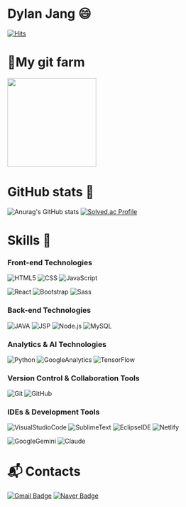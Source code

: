 <!--
**Romely126/Romely126** is a ✨ _special_ ✨ repository because its `README.md` (this file) appears on your GitHub profile.

Here are some ideas to get you started:

- 🔭 I’m currently working on ...
- 🌱 I’m currently learning ...
- 👯 I’m looking to collaborate on ...
- 🤔 I’m looking for help with ...
- 💬 Ask me about ...
- 📫 How to reach me: ...
- 😄 Pronouns: ...
- ⚡ Fun fact: ...
-->
# Dylan Jang 😄

[![Hits](https://myhits.vercel.app/api/hit/https%3A%2F%2Fgithub.com%2Fromely126?color=green&label=Visitors&size=small)](https://myhits.vercel.app)

# 🌱My git farm 
<a href="https://github.com/devxb/gitanimals">
<img
  src="https://render.gitanimals.org/farms/romely126"
  height="200em"
/>
</a>

# GitHub stats 💪
![Anurag's GitHub stats](https://github-readme-stats.vercel.app/api?username=romely126&show_icons=true&theme=tokyonight)
[![Solved.ac Profile](http://mazassumnida.wtf/api/v2/generate_badge?boj=stella126)](https://solved.ac/stella126/)

# Skills 🚀
### Front-end Technologies
![HTML5](https://img.shields.io/badge/html5-E34F26.svg?&style=for-the-badge&logo=html5&logoColor=white)
![CSS](https://img.shields.io/badge/css-663399.svg?&style=for-the-badge&logo=css&logoColor=white)
![JavaScript](https://img.shields.io/badge/javascript-F7DF1E.svg?&style=for-the-badge&logo=javascript&logoColor=white)

![React](https://img.shields.io/badge/react-61DAFB.svg?&style=for-the-badge&logo=react&logoColor=white)
![Bootstrap](https://img.shields.io/badge/bootstrap-7952B3.svg?&style=for-the-badge&logo=bootstrap&logoColor=white)
![Sass](https://img.shields.io/badge/font%20awesome-538DD7.svg?&style=for-the-badge&logo=fontawesome&logoColor=white)

### Back-end Technologies
![JAVA](https://img.shields.io/badge/java-FF0000.svg?&style=for-the-badge&logo=java&logoColor=white)
![JSP](https://img.shields.io/badge/jsp-639fc7.svg?&style=for-the-badge&logo=jsp&logoColor=white)
![Node.js](https://img.shields.io/badge/node.js-5FA04E.svg?&style=for-the-badge&logo=nodedotjs&logoColor=white)
![MySQL](https://img.shields.io/badge/mysql-4479A1.svg?&style=for-the-badge&logo=mysql&logoColor=white)

### Analytics & AI Technologies
![Python](https://img.shields.io/badge/python-3776AB.svg?&style=for-the-badge&logo=python&logoColor=white)
![GoogleAnalytics](https://img.shields.io/badge/google%20analytics-E37400.svg?&style=for-the-badge&logo=googleanalytics&logoColor=white)
![TensorFlow](https://img.shields.io/badge/tensorflow-FF6F00.svg?&style=for-the-badge&logo=tensorflow&logoColor=white)

### Version Control & Collaboration Tools
![Git](https://img.shields.io/badge/git-F05032.svg?&style=for-the-badge&logo=git&logoColor=white)
![GitHub](https://img.shields.io/badge/github-181717.svg?&style=for-the-badge&logo=github&logoColor=white)

### IDEs & Development Tools  
![VisualStudioCode](https://img.shields.io/badge/Visual%20Studio%20Code-007ACC.svg?&style=for-the-badge&logo=Visual%20Studio%20Code&logoColor=white)
![SublimeText](https://img.shields.io/badge/sublimetext-FF9800.svg?&style=for-the-badge&logo=sublimetext&logoColor=white)
![EclipseIDE](https://img.shields.io/badge/eclipse%20ide-2C2255.svg?&style=for-the-badge&logo=eclipseide&logoColor=white)
![Netlify](https://img.shields.io/badge/netlify-00C7B7.svg?&style=for-the-badge&logo=netlify&logoColor=white)


![GoogleGemini](https://img.shields.io/badge/google%20gemini-8E75B2.svg?&style=for-the-badge&logo=googlegemini&logoColor=white)
![Claude](https://img.shields.io/badge/claude-D97757.svg?&style=for-the-badge&logo=claude&logoColor=white)

# :mailbox_with_mail: Contacts
[![Gmail Badge](https://img.shields.io/badge/Gmail-d14836?style=flat-square&logo=Gmail&logoColor=white&link=mailto:janghw1938@gmail.com)](mailto:janghw1938@gmail.com)
[![Naver Badge](https://img.shields.io/badge/Naver-03C75A?style=flat-square&logo=Naver&logoColor=white&link=mailto:vega0101938@naver.com)](mailto:vega0101938@naver.com)
